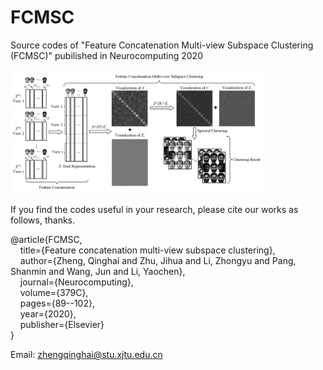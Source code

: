 # FCMSC
Source codes of "Feature Concatenation Multi-view Subspace Clustering (FCMSC)" pubilished in Neurocomputing 2020

<img src="./FCMSC_Framework.png" width="80%">

If you find the codes useful in your research, please cite our works as follows, thanks.

@article\{FCMSC,<br/>
      &nbsp;&nbsp;&nbsp;&nbsp;title=\{Feature concatenation multi-view subspace clustering\},<br/>
      &nbsp;&nbsp;&nbsp;&nbsp;author=\{Zheng, Qinghai and Zhu, Jihua and Li, Zhongyu and Pang, Shanmin and Wang, Jun and Li, Yaochen\},<br/>
      &nbsp;&nbsp;&nbsp;&nbsp;journal=\{Neurocomputing\},<br/>
      &nbsp;&nbsp;&nbsp;&nbsp;volume=\{379C\},<br/>
      &nbsp;&nbsp;&nbsp;&nbsp;pages=\{89--102\},<br/>
      &nbsp;&nbsp;&nbsp;&nbsp;year=\{2020\},<br/>
      &nbsp;&nbsp;&nbsp;&nbsp;publisher=\{Elsevier\}<br/>
\}<br/>

Email: zhengqinghai@stu.xjtu.edu.cn
